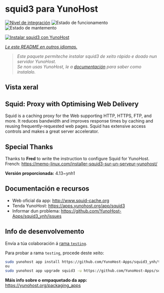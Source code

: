<!--
NOTA: Este README foi creado automáticamente por <https://github.com/YunoHost/apps/tree/master/tools/readme_generator>
NON debe editarse manualmente.
-->

# squid3 para YunoHost

[![Nivel de integración](https://dash.yunohost.org/integration/squid3.svg)](https://dash.yunohost.org/appci/app/squid3) ![Estado de funcionamento](https://ci-apps.yunohost.org/ci/badges/squid3.status.svg) ![Estado de mantemento](https://ci-apps.yunohost.org/ci/badges/squid3.maintain.svg)

[![Instalar squid3 con YunoHost](https://install-app.yunohost.org/install-with-yunohost.svg)](https://install-app.yunohost.org/?app=squid3)

*[Le este README en outros idiomas.](./ALL_README.md)*

> *Este paquete permíteche instalar squid3 de xeito rápido e doado nun servidor YunoHost.*  
> *Se non usas YunoHost, le a [documentación](https://yunohost.org/install) para saber como instalalo.*

## Vista xeral

## Squid: Proxy with Optimising Web Delivery

Squid is a caching proxy for the Web supporting HTTP, HTTPS, FTP, and more. It reduces bandwidth and improves response times by caching and reusing frequently-requested web pages. Squid has extensive access controls and makes a great server accelerator.

## Special Thanks

Thanks to **Fred** to write the instruction to configure Squid for YunoHost. French: <https://memo-linux.com/installer-squid3-sur-un-serveur-yunohost/>


**Versión proporcionada:** 4.13~ynh1
## Documentación e recursos

- Web oficial da app: <http://www.squid-cache.org>
- Tenda YunoHost: <https://apps.yunohost.org/app/squid3>
- Informar dun problema: <https://github.com/YunoHost-Apps/squid3_ynh/issues>

## Info de desenvolvemento

Envía a túa colaboración á [rama `testing`](https://github.com/YunoHost-Apps/squid3_ynh/tree/testing).

Para probar a rama `testing`, procede deste xeito:

```bash
sudo yunohost app install https://github.com/YunoHost-Apps/squid3_ynh/tree/testing --debug
ou
sudo yunohost app upgrade squid3 -u https://github.com/YunoHost-Apps/squid3_ynh/tree/testing --debug
```

**Máis info sobre o empaquetado da app:** <https://yunohost.org/packaging_apps>
